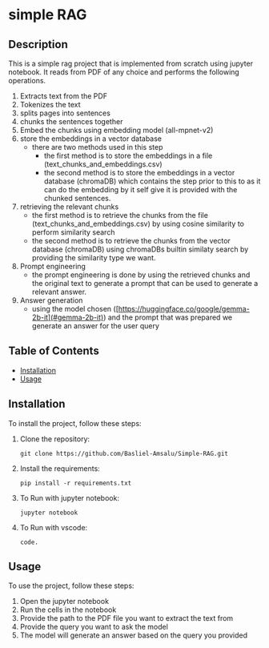 # simple RAG
## Description
This is a simple rag project that is implemented from scratch using jupyter notebook. It reads from PDF of any choice and performs the following operations.
1. Extracts text from the PDF
2. Tokenizes the text
3. splits pages into sentences
4. chunks the sentences together
5. Embed the chunks using embedding model (all-mpnet-v2)
6. store the embeddings in a vector database
    - there are two methods used in this step 
        - the first method is to store the embeddings in a file (text_chunks_and_embeddings.csv)
        - the second method is to store the embeddings in a vector database (chromaDB) which contains the step prior to this to as it can do the embedding by it self give it is provided with the chunked sentences.
7. retrieving the relevant chunks
    - the first method is to retrieve the chunks from the file (text_chunks_and_embeddings.csv) by using cosine similarity to perform similarity search
    - the second method is to retrieve the chunks from the vector database (chromaDB) using chromaDBs builtin similaty search by providing the similarity type we want.
8. Prompt engineering
    - the prompt engineering is done by using the retrieved chunks and the original text to generate a prompt that can be used to generate a relevant answer.
9. Answer generation
    - using the model chosen ([https://huggingface.co/google/gemma-2b-it](#gemma-2b-it)) and the prompt that was prepared we generate an answer for the user query


## Table of Contents

- [Installation](#installation)
- [Usage](#usage)

## Installation

To install the project, follow these steps:
1. Clone the repository:
    ```
    git clone https://github.com/Basliel-Amsalu/Simple-RAG.git
    ```
2. Install the requirements:
    ```
    pip install -r requirements.txt
    ```
3. To Run with jupyter notebook:
    ```
    jupyter notebook
    ```
4. To Run with vscode:
    ```
    code.
    ```
## Usage

To use the project, follow these steps:
1. Open the jupyter notebook
2. Run the cells in the notebook
3. Provide the path to the PDF file you want to extract the text from
4. Provide the query you want to ask the model
5. The model will generate an answer based on the query you provided


